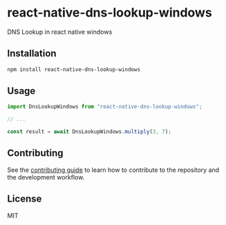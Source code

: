 # react-native-dns-lookup-windows

DNS Lookup in react native windows

## Installation

```sh
npm install react-native-dns-lookup-windows
```

## Usage

```js
import DnsLookupWindows from "react-native-dns-lookup-windows";

// ...

const result = await DnsLookupWindows.multiply(3, 7);
```

## Contributing

See the [contributing guide](CONTRIBUTING.md) to learn how to contribute to the repository and the development workflow.

## License

MIT

